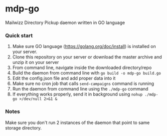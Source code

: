 # mdp-go
Mailwizz Directory Pickup daemon written in GO language

### Quick start     
1. Make sure GO language (https://golang.org/doc/install) is installed on your server.  
2. Clone this repository on your server or download the master archive and unzip it on your server  
3. From command line, navigate inside the downloaded directory/repo   
4. Build the daemon from command line with ```go build -o mdp-go build.go```  
5. Edit the config.json file and add proper data into it  
6. Make sure no cron job that calls `send-campaigns` command is running  
7. Run the daemon from command line using the ```./mdp-go``` command  
8. If everything works properly, send it in background using ```nohup ./mdp-go >/dev/null 2>&1 &```

### Notes  
Make sure you don't run 2 instances of the daemon that point to same storage directory.
